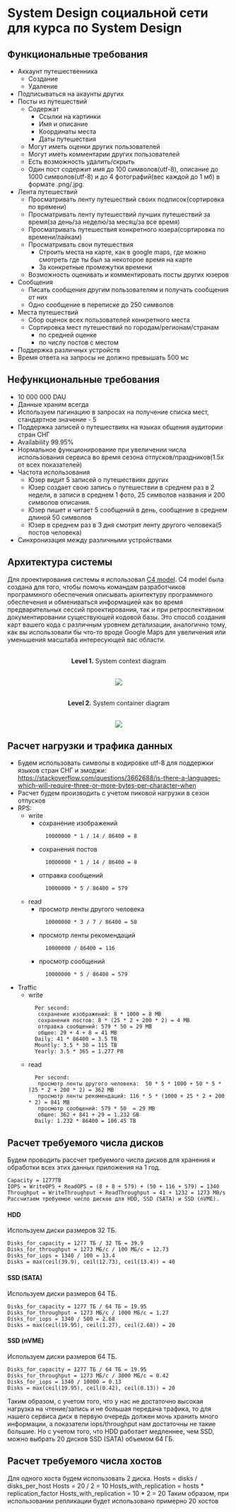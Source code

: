 # System Design социальной сети для курса по System Design
## Функциональные требования 
- Аккаунт путешественника
   - Создание
   - Удаление
- Подписываться на акаунты других
- Посты из путешествий
   - Содержат
     - Ссылки на картинки
     - Имя и описание
     - Координаты места
     - Даты путешествия
   - Могут иметь оценки других пользователей
   - Могут иметь комментарии других пользователей
   - Есть возможность удалить/скрыть
   - Один пост содержит имя до 100 символов(utf-8), описание до 1000 символов(utf-8) и до 4 фотографий(вес каждой до 1 мб) в формате .png/.jpg.
- Лента путешествий
   - Просматривать ленту путешествий своих подписок(сортировка по времени)
   - Просматривать ленту путешествий лучших путешествий за время(за день/за неделю/за месяц/за все время)
   - Просматривать путешествия конкретного юзера(сортировка по времени/лайкам)
   - Просматривать свои путешествия
     - Строить места на карте, как в google maps, где можно смотреть где ты был за некоторое время на карте
     - За конкретные промежутки времени
   - Возможность оценивать и комментировать посты других юзеров
- Сообщения
  - Писать сообщения другим пользователям и получать сообщения от них
  - Одно сообщение в переписке до 250 символов
- Места путешествий
  - Сбор оценок всех пользователей конкретного места
  - Сортировка мест путешествий по городам/регионам/странам
    - по средней оценке
    - по числу постов с местом
- Поддержка различных устройств
- Время ответа на запросы не должно превышать 500 мс
## Нефункциональные требования 
- 10 000 000 DAU
- Данные храним всегда
- Используем пагинацию в запросах на получение списка мест, стандартное значение - 5
- Поддержка записей о путешествиях на языках общения аудитории стран СНГ
- Availability 99.95%
- Нормальное функционирование при увеличении числа использования сервиса во время сезона отпусков/праздников(1.5x от всех показателей)
- Частота использования
    - Юзер видит 5 записей о путешествиях других
    - Юзер создает свою запись о путешествии в среднем раз в 2 недели, в записи в среднем 1 фото, 25 символов названия и 200 символов описания.
    - Юзер пишет и читает 5 сообщений в день, сообщение в среднем длиной 50 символов
    - Юзер в среднем раз в 3 дня смотрит ленту другого человека(5 постов человека)
- Синхронизация между различными устройствами
## Архитектура системы
Для проектирования системы я использовал [C4 model](https://c4model.com/). C4 model была создана для того, чтобы помочь командам разработчиков программного обеспечения описывать архитектуру программного обеспечения и обмениваться информацией как во время предварительных сессий проектирования, так и при ретроспективном документировании существующей кодовой базы. Это способ создания карт вашего кода с различным уровнем детализации, аналогично тому, как вы использовали бы что-то вроде Google Maps для увеличения или уменьшения масштаба интересующей вас области.
<p align="center">
    </br><b>Level 1.</b> System context diagram</br></br>
</p>
<p align="center">
  <img src="arch/context.svg" />
</p>

<p align="center">
    </br><b>Level 2.</b> System container diagram</br></br>
</p>
<p align="center">
  <img src="arch/containe.svg" />
</p>

## Расчет нагрузки и трафика данных
  - Будем использовать символы в кодировке utf-8 для поддержки языков стран СНГ и эмоджи:
      https://stackoverflow.com/questions/3662688/is-there-a-languages-which-will-require-three-or-more-bytes-per-character-when
  - Расчет будем производить с учетом пиковой нагрузки в сезон отпусков
  - RPS:
    - write
       - сохранение изображений
            ```
              10000000 * 1 / 14 / 86400 = 8
            ```
        - сохранения постов
            ```
              10000000 * 1 / 14 / 86400 = 8
            ```
        - отправка сообщений
            ```
              10000000 * 5 / 86400 = 579
            ```
    - read
        - просмотр ленты другого человека
            ```
              10000000 * 3 / 7 / 86400 = 50
            ```
        - просмотр ленты рекомендаций
            ```
              10000000 / 86400 = 116
            ```
        - просмотр сообщений 
            ```
              10000000 * 5 / 86400 = 579
            ```
  - Traffic
    - write
      ```
        Per second:
         сохранение изображений: 8 * 1000 = 8 MB
         сохранения постов: 8 * (25 * 2 + 200 * 2) = 4 MB
         отправка сообщений: 579 * 50 = 29 MB
         общее: 29 + 4 + 8 = 41 MB
        Daily: 41 * 86400 = 3.5 TB
        Mountly: 3.5 * 30 = 115 TB
        Yearly: 3.5 * 365 = 1.277 PB
      ```
    - read
      ```
        Per second: 
         просмотр ленты другого человека:  50 * 5 * 1000 + 50 * 5 * (25 * 2 + 200 * 2) = 362 MB
         просмотр ленты рекомендаций: 116 * 5 * (1000 + 25 * 2 + 200 * 2) = 841 MB
         просмотр сообщений: 579 * 50  = 29 MB
         общее: 362 + 841 + 29 = 1.232 GB
        Daily: 1.232 * 86400 = 106.45 TB
      ```
## Расчет требуемого числа дисков
Будем проводить рассчет требуемого числа дисков для хранения и обработки всех этих данных приложения на 1 год.
```
Capacity = 1277TB
IOPS = WriteOPS + ReadOPS = (8 + 8 + 579) + (50 + 116 + 579) = 1340
Throughput = WriteThroughput + ReadThroughput = 41 + 1232 = 1273 MB/s
Рассчитаем требуемое число дисков для HDD, SSD (SATA) и SSD (nVME).
```
#### HDD
Используем диски размеров 32 ТБ.
```
Disks_for_capacity = 1277 ТБ / 32 ТБ = 39.9
Disks_for_throughput = 1273 МБ/с / 100 МБ/с = 12.73
Disks_for_iops = 1340 / 100 = 13.4
Disks = max(ceil(39.9), ceil(12.73), ceil(13.4)) = 40
```
#### SSD (SATA)
Используем диски размеров 64 ТБ.
```
Disks_for_capacity = 1277 ТБ / 64 ТБ = 19.95
Disks_for_throughput = 1273 МБ/с / 1000 МБ/с = 1.27
Disks_for_iops = 1340 / 500 = 2.68
Disks = max(ceil(19.95), ceil(1.27), ceil(2.68)) = 20
```
#### SSD (nVME)
Используем диски размеров 64 ТБ.
```
Disks_for_capacity = 1277 ТБ / 64 ТБ = 19.95
Disks_for_throughput = 1273 МБ/с / 3000 МБ/с = 0.42
Disks_for_iops = 1340 / 10000 = 0.13
Disks = max(ceil(19.95), ceil(0.42), ceil(0.13)) = 20
```


Таким образом, с учетом того, что у нас не достаточно высокая нагрузка на чтение/запись и не большая передача трафика, то для нашего сервиса диск в первую очередь должен мочь хранить много информации, а показатели iops/throughput нам достаточны не такие большие. Но с учетом того, что HDD работает медленнее, чем SSD, можно выбрать 20 дисков SSD (SATA) объемом 64 ГБ.

## Расчет требуемого числа хостов
Для одного хоста будем использовать 2 диска. 
Hosts = disks / disks_per_host
Hosts = 20 / 2 = 10
Hosts_with_replication = hosts * replication_factor
Hosts_with_replication = 10 * 2 = 20
Таким образом, при использовании репликации будет использовано примерно 20 хостов 
